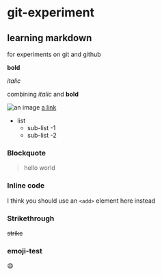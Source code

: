 # git-experiment
## learning markdown
for experiments on git and github

**bold**

*italic*

combining *italic* and **bold**

![an image](https://unsplash.com/photos/JL82X5WO_Tg)
[a link](https://guides.github.com/features/mastering-markdown/)

* list
  * sub-list -1
  * sub-list -2

### Blockquote
> hello
> world

### Inline code
I think you should use an `<add>` element here instead

### Strikethrough
~~strike~~

### emoji-test
:smile:

